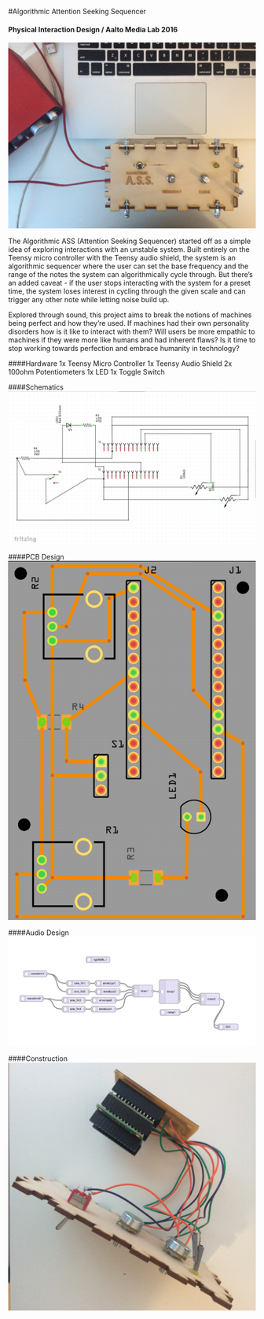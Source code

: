 #Algorithmic Attention Seeking Sequencer
#### Physical Interaction Design / Aalto Media Lab 2016

![Teensy ASS](Screenshots/TopView2.jpeg)

The Algorithmic ASS (Attention Seeking Sequencer) started off as a simple idea of exploring interactions with an unstable system. Built entirely on the Teensy micro controller with the Teensy audio shield, the system is an algorithmic sequencer where the user can set the base frequency and the range of the notes the system can algorithmically cycle through. But there’s an added caveat - if the user stops interacting with the system for a preset time, the system loses interest in cycling through the given scale and can trigger any other note while letting noise build up.

Explored through sound, this project aims to break the notions of machines being perfect and how they’re used. If machines had their own personality disorders how is it like to interact with them? Will users be more empathic to machines if they were more like humans and had inherent flaws? Is it time to stop working towards perfection and embrace humanity in technology?

####Hardware
1x Teensy Micro Controller
1x Teensy Audio Shield
2x 100ohm Potentiometers
1x LED
1x Toggle Switch

####Schematics
![Schematics](Screenshots/Schematic.png)

####PCB Design
![PCB](Screenshots/PCBDesign.png)

####Audio Design
![Audio Flow](Screenshots/AudioDesign.png)

####Construction
![Construction](Screenshots/Construct.jpeg)
